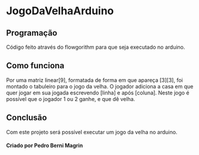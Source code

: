 # JogoDaVelhaArduino
## Programação
  Código feito através do flowgorithm para que seja executado no arduino.
## Como funciona
  Por uma matriz linear[9], formatada de forma em que apareça [3][3], foi montado o tabuleiro para o jogo da velha.
  O jogador adiciona a casa em que quer jogar em sua jogada escrevendo [linha] e após [coluna].
  Neste jogo é possível que o jogador 1 ou 2 ganhe, e que dê velha.
## Conclusão
  Com este projeto será possível executar um jogo da velha no arduino.
  #### Criado por Pedro Berni Magrin
